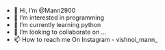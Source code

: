 - 👋 Hi, I’m @Mann2900
- 👀 I’m interested in programming 
- 🌱 I’m currently learning python
- 💞️ I’m looking to collaborate on ...
- 📫 How to reach me 
On Instagram - vishnoi_mann_
<!---
Mann2900/Mann2900 is a ✨ special ✨ repository because its `README.md` (this file) appears on your GitHub profile.
You can click the Preview link to take a look at your changes.
--->
